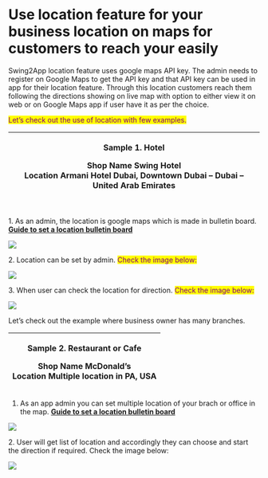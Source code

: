 # Use location feature for your business location on maps for customers to reach your easily

Swing2App location feature uses google maps API key. The admin needs to register on Google Maps to get the API key and that API key can be used in app for their location feature. Through this location customers reach them following the directions showing on live map with option to either view it on web or on Google Maps app if user have it as per the choice.&#x20;

<mark style="color:purple;">Let’s check out the use of location with few examples.</mark>



| <p><strong>Sample 1. Hotel</strong></p><p></p><p><strong>Shop Name</strong>  Swing Hotel<br><strong>Location</strong>  Armani Hotel Dubai, Downtown Dubai – Dubai – United Arab Emirates</p> |
| -------------------------------------------------------------------------------------------------------------------------------------------------------------------------------------------- |

\
1\. As an admin, the location is google maps which is made in bulletin board. [**Guide to set a location bulletin board**](../appmanage/board/googlemap.md)

![](https://support.swing2app.com/wp-content/uploads/2020/09/Mag-3-%E2%80%93-28.png)

2\. Location can be set by admin. <mark style="color:purple;">Check the image below:</mark>

![](https://support.swing2app.com/wp-content/uploads/2020/09/Mag-3-%E2%80%93-29.png)

3\. When user can check the location for direction. <mark style="color:purple;">Check the image below:</mark>

![](https://support.swing2app.com/wp-content/uploads/2020/09/Hotel-%E2%80%93-16.png)

&#x20;

Let’s check out the example where business owner has many branches.



| <p><strong>Sample 2. Restaurant or Cafe</strong></p><p></p><p><strong>Shop Name</strong> McDonald’s<br><strong>Location</strong>  Multiple location in PA, USA</p> |
| ------------------------------------------------------------------------------------------------------------------------------------------------------------------ |

1. As an app admin you can set multiple location of your brach or office in the map. [**Guide to set a location bulletin board**](../appmanage/board/googlemap.md)

![](https://support.swing2app.com/wp-content/uploads/2020/09/Mag-3-%E2%80%93-30.png)

2\. User will get list of location and accordingly they can choose and start the direction if required. Check the image below:&#x20;

![](https://support.swing2app.com/wp-content/uploads/2020/09/Hotel-%E2%80%93-17.png)
